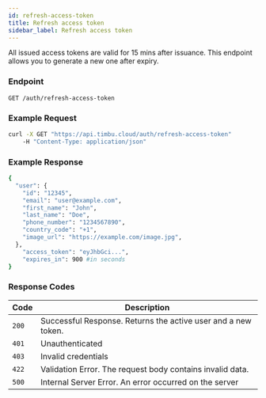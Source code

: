 ```yaml
---
id: refresh-access-token
title: Refresh access token
sidebar_label: Refresh access token
---
```


All issued access tokens are valid for 15 mins after issuance. This endpoint allows you to generate a new one after expiry.

### Endpoint

`GET /auth/refresh-access-token`

### Example Request

```bash
curl -X GET "https://api.timbu.cloud/auth/refresh-access-token"
    -H "Content-Type: application/json"
```

### Example Response

```bash
{
  "user": {
    "id": "12345",
    "email": "user@example.com",
    "first_name": "John",
    "last_name": "Doe",
    "phone_number": "1234567890",
    "country_code": "+1",
    "image_url": "https://example.com/image.jpg",
  },
    "access_token": "eyJhbGci...",
    "expires_in": 900 #in seconds
}
```

### Response Codes

| Code  | Description                                                   |
| ----- | ------------------------------------------------------------- |
| `200` | Successful Response. Returns the active user and a new token. |
| `401` | Unauthenticated                                               |
| `403` | Invalid credentials                                           |
| `422` | Validation Error. The request body contains invalid data.     |
| `500` | Internal Server Error. An error occurred on the server        |
